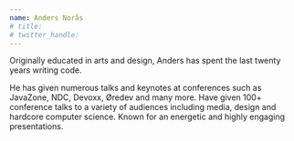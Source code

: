 ```yaml
---
name: Anders Norås
# title: 
# twitter_handle: 
---
```

Originally educated in arts and design, Anders has spent the last twenty years writing code.

He has given numerous talks and keynotes at conferences such as JavaZone, NDC, Devoxx, Øredev and many more. Have given 100+ conference talks to a variety of audiences including media, design and hardcore computer science. Known for an energetic and highly engaging presentations.